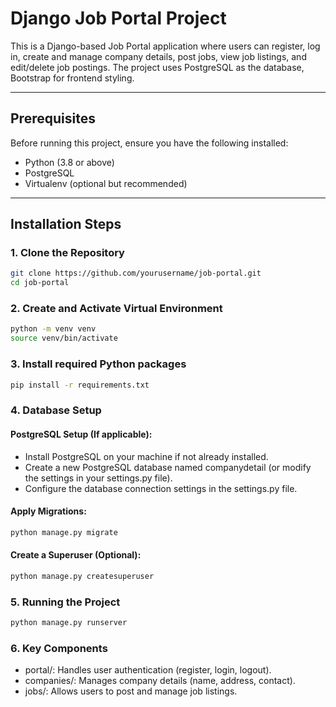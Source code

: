 # Django Job Portal Project

This is a Django-based Job Portal application where users can register, log in, create and manage company details, post jobs, view job listings, and edit/delete job postings. The project uses PostgreSQL as the database, Bootstrap for frontend styling.

---

## Prerequisites

Before running this project, ensure you have the following installed:

- Python (3.8 or above)
- PostgreSQL
- Virtualenv (optional but recommended)

---

## Installation Steps

### 1. Clone the Repository
```bash
git clone https://github.com/yourusername/job-portal.git
cd job-portal
```

### 2. Create and Activate Virtual Environment
```bash
python -m venv venv
source venv/bin/activate
```

### 3. Install required Python packages
```bash
pip install -r requirements.txt
```

### 4. Database Setup

#### PostgreSQL Setup (If applicable):

  - Install PostgreSQL on your machine if not already installed.
  - Create a new PostgreSQL database named companydetail (or modify the settings in your settings.py file).
  - Configure the database connection settings in the settings.py file.

#### Apply Migrations:
```bash
python manage.py migrate
```

#### Create a Superuser (Optional):
```bash
python manage.py createsuperuser
```

### 5. Running the Project
```bash
python manage.py runserver
```

### 6. Key Components
  - portal/: Handles user authentication (register, login, logout).
  - companies/: Manages company details (name, address, contact).
  - jobs/: Allows users to post and manage job listings.
